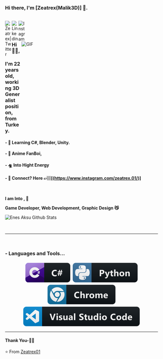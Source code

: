 

### Hi there, I'm [Zeatrex(Malik3D)] 👋. 


<br/>
<a href="[https://twitter.com/8bithemant](https://twitter.com/ZeatrexDev)">
  <img align="left" alt="Zeatrex| Twitter" width="22px" src="https://cdn.jsdelivr.net/npm/simple-icons@v3/icons/twitter.svg" />
</a>
<a href="https://www.linkedin.com/in/enesaksuzeatrex/">
  <img align="left" alt="Linkedin" width="22px" src="https://cdn.jsdelivr.net/npm/simple-icons@v3/icons/linkedin.svg" />
</a>
<a href="(https://www.instagram.com/zeatrex.01/)">
  <img align="left" alt="Instagram" width="22px" src="https://cdn.jsdelivr.net/npm/simple-icons@v3/icons/instagram.svg" />
</a>


<br />

<img align="right" height="270px" width="450px" alt="GIF" src="https://cdn.dribbble.com/users/6620596/screenshots/14792345/a-cat-gif.gif" />
<br />

### Hi 🙋‍♂️,
### I'm 22 years old, working 3D Generalist position, from Turkey.


#### - 🥀 Learning C#, Blender, Unity.




#### - 🔭 Anime FanBoi, 

#### - 🛸 Into Hight Energy

#### - 💬 Connect? Here 👉🏼[(https://www.instagram.com/zeatrex.01/)]


<br />


**I am Into , 🙏**

**Game Developer, Web Development, Graphic Design 😼**
<br />


  ![Enes Aksu Github Stats](https://github-readme-stats.vercel.app/api?username=Zeatrex01&show_icons=true&title_color=fff&icon_color=79ff97&text_color=9f9f9f&bg_color=151515)

<br />

*************

<br />

### - Languages and Tools...

<p align="center">
 <img src="https://raw.githubusercontent.com/8bithemant/8bithemant/master/svg/dev/languages/csharp.svg"alt="Twitter" style="vertical-align:top; margin:4px"><img src="https://raw.githubusercontent.com/8bithemant/8bithemant/master/svg/dev/languages/python.svg" alt="Twitter" style="vertical-align:top; margin:4px"><img src="https://raw.githubusercontent.com/8bithemant/8bithemant/master/svg/dev/misc/chrome.svg" alt="Twitter" style="vertical-align:top; margin:4px"><img src="https://raw.githubusercontent.com/8bithemant/8bithemant/master/svg/dev/tools/visualstudio_code.svg" alt="Twitter" style="vertical-align:top; margin:4px">

</p>


***********************************

#### Thank You-🙏🏼



⭐️ From [Zeatrex01](https://github.com/Zeatrex01)
